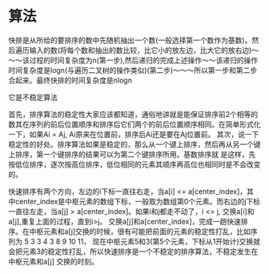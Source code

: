 # 算法

快排是从所给的要排序的数中先随机抽出一个数(一般选择第一个数作为基数)。然后遍历输入的数(将每个数和抽出的数比较，比它小的放左边，比大它的放右边)～～～该过程的时间复杂度为n(第一步),然后递归的完成上述操作～～该递归的操作时间复杂度是logn(与遍历二叉树的操作类似)(第二步)～～～所以第一步和第二步合起来。最终快排的时间复杂度是nlogn

它是不稳定算法

首先，排序算法的稳定性大家应该都知道，通俗地讲就是能保证排序前2个相等的数其在序列的前后位置顺序和排序后它们两个的前后位置顺序相同。在简单形式化一下，如果Ai = Aj, Ai原来在位置前，排序后Ai还是要在Aj位置前。 其次，说一下稳定性的好处。排序算法如果是稳定的，那么从一个键上排序，然后再从另一个键上排序，第一个键排序的结果可以为第二个键排序所用。基数排序就 是这样，先按低位排序，逐次按高位排序，低位相同的元素其顺序再高位也相同时是不会改变的。

快速排序有两个方向，左边的i下标一直往右走，当a\[i] <= a\[center\_index]，其中center\_index是中枢元素的数组下标，一般取为数组第0个元素。而右边的j下标一直往左走，当a\[j] > a\[center\_index]。如果i和j都走不动了，i <= j, 交换a\[i]和a\[j],重复上面的过程，直到i>j。 交换a\[j]和a\[center\_index]，完成一趟快速排序。在中枢元素和a\[j]交换的时候，很有可能把前面的元素的稳定性打乱，比如序列为 5 3 3 4 3 8 9 10 11， 现在中枢元素5和3(第5个元素，下标从1开始计)交换就会把元素3的稳定性打乱，所以快速排序是一个不稳定的排序算法，不稳定发生在中枢元素和a\[j] 交换的时刻。
